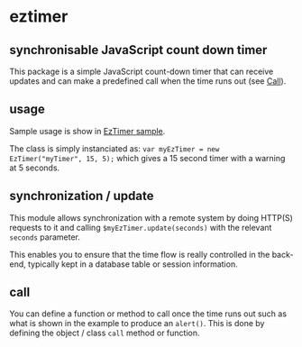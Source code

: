# eztimer

## synchronisable JavaScript count down timer

This package is a simple JavaScript count-down timer that can receive updates and can make a predefined call when the time runs out (see [Call](#call)).

## usage

Sample usage is show in [EzTimer sample](https://github.com/blondie101010/eztimer/blob/master/eztimer-test.html).

The class is simply instanciated as: `var myEzTimer = new EzTimer("myTimer", 15, 5);`  which gives a 15 second timer with a warning at 5 seconds.

## synchronization / update

This module allows synchronization with a remote system by doing HTTP(S) requests to it and calling `$myEzTimer.update(seconds)` with the relevant `seconds` parameter.

This enables you to ensure that the time flow is really controlled in the back-end, typically kept in a database table or session information.

## call

You can define a function or method to call once the time runs out such as what is shown in the example to produce an `alert()`.  This is done by defining the object / class `call` method or function.
